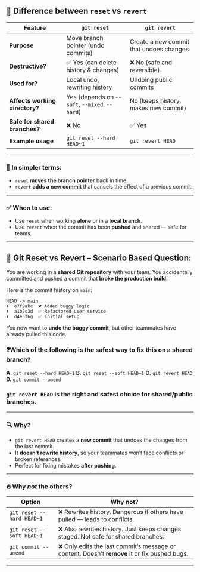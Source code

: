 ## 🔄 Difference between `reset` vs `revert`

| Feature                        | `git reset`                                    | `git revert`                            |
| ------------------------------ | ---------------------------------------------- | --------------------------------------- |
| **Purpose**                    | Move branch pointer (undo commits)             | Create a new commit that undoes changes |
| **Destructive?**               | ✅ Yes (can delete history & changes)           | ❌ No (safe and reversible)              |
| **Used for?**                  | Local undo, rewriting history                  | Undoing public commits                  |
| **Affects working directory?** | Yes (depends on `--soft`, `--mixed`, `--hard`) | No (keeps history, makes new commit)    |
| **Safe for shared branches?**  | ❌ No                                           | ✅ Yes                                   |
| **Example usage**              | `git reset --hard HEAD~1`                      | `git revert HEAD`                       |

---

### 🔁 In simpler terms:

* `reset` **moves the branch pointer** back in time.
* `revert` **adds a new commit** that cancels the effect of a previous commit.

---

### ✅ When to use:

* Use `reset` when working **alone** or in a **local branch**.
* Use `revert` when the commit has been **pushed** and shared — safe for teams.

---

## 🧠 Git Reset vs Revert – Scenario Based Question:

You are working in a **shared Git repository** with your team.
You accidentally committed and pushed a commit that **broke the production build**.

Here is the commit history on `main`:

```
HEAD -> main
⬆️  e7f9abc  ❌ Added buggy logic
⬆️  a1b2c3d  ✅ Refactored user service
⬆️  d4e5f6g  ✅ Initial setup
```

You now want to **undo the buggy commit**, but other teammates have already pulled this code.

### ❓Which of the following is the **safest** way to fix this on a shared branch?

**A.** `git reset --hard HEAD~1`
**B.** `git reset --soft HEAD~1`
**C.** `git revert HEAD`
**D.** `git commit --amend`

### `git revert HEAD` is **the right and safest choice** for shared/public branches.

---

### 🔍 Why?

* `git revert HEAD` creates a **new commit** that undoes the changes from the last commit.
* It **doesn't rewrite history**, so your teammates won’t face conflicts or broken references.
* Perfect for fixing mistakes **after pushing**.

---

### 🔥 Why *not* the others?

| Option                    | Why not?                                                                                     |
| ------------------------- | -------------------------------------------------------------------------------------------- |
| `git reset --hard HEAD~1` | ❌ Rewrites history. Dangerous if others have pulled — leads to conflicts.                    |
| `git reset --soft HEAD~1` | ❌ Also rewrites history. Just keeps changes staged. Not safe for shared branches.            |
| `git commit --amend`      | ❌ Only edits the last commit’s message or content. Doesn’t **remove** it or fix pushed bugs. |

---

